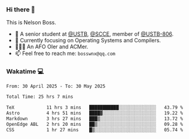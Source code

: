 ### Hi there 👋

<!--
**bosswnx/bosswnx** is a ✨ _special_ ✨ repository because its `README.md` (this file) appears on your GitHub profile.

Here are some ideas to get you started:

- 🔭 I’m currently working on ...
- 🌱 I’m currently learning ...
- 👯 I’m looking to collaborate on ...
- 🤔 I’m looking for help with ...
- 💬 Ask me about ...
- 📫 How to reach me: ...
- 😄 Pronouns: ...
- ⚡ Fun fact: ...
-->

This is Nelson Boss.

- 🏫 A senior student at [@USTB](https://www.ustb.edu.cn/), [@SCCE](https://scce.ustb.edu.cn/), member of [@USTB-806](https://ustb-806.github.io/).
- 🌱 Currently focusing on Operating Systems and Compilers.
- 🧑🏻‍💻 An AFO OIer and ACMer.
- 📫 Feel free to reach me: `bosswnx@qq.com`

### Wakatime 💻

<!--START_SECTION:waka-->

```txt
From: 30 April 2025 - To: 30 May 2025

Total Time: 25 hrs 7 mins

TeX            11 hrs 3 mins   ███████████░░░░░░░░░░░░░░   43.79 %
Astro          4 hrs 51 mins   ████▓░░░░░░░░░░░░░░░░░░░░   19.22 %
Markdown       3 hrs 27 mins   ███▒░░░░░░░░░░░░░░░░░░░░░   13.72 %
OpenEdge ABL   2 hrs 20 mins   ██▒░░░░░░░░░░░░░░░░░░░░░░   09.28 %
CSS            1 hr 27 mins    █▒░░░░░░░░░░░░░░░░░░░░░░░   05.74 %
```

<!--END_SECTION:waka-->
